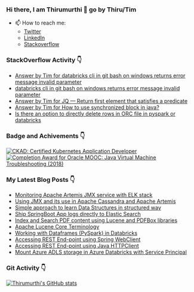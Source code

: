 ### Hi there, I am Thirumurthi 👋 go by Thiru/Tim

- 📫 How to reach me: 
  - [Twitter](https://twitter.com/sthirumurthi)
  - [LinkedIn](https://www.linkedin.com/in/thirumurthis/)
  - [Stackoverflow](https://stackoverflow.com/users/3192775/tim)

### StackOverflow Activity 👇
<!-- STACKOVERFLOW:START -->
- [Answer by Tim for databricks cli in git bash on windows returns error message invalid parameter](https://stackoverflow.com/questions/71580686/databricks-cli-in-git-bash-on-windows-returns-error-message-invalid-parameter/71580864#71580864)
- [databricks cli in git bash on windows returns error message invalid parameter](https://stackoverflow.com/questions/71580686/databricks-cli-in-git-bash-on-windows-returns-error-message-invalid-parameter)
- [Answer by Tim for JQ — Return first element that satisfies a predicate](https://stackoverflow.com/questions/71528675/jq-return-first-element-that-satisfies-a-predicate/71529306#71529306)
- [Answer by Tim for How to use synchronized block in java?](https://stackoverflow.com/questions/71508215/how-to-use-synchronized-block-in-java/71508449#71508449)
- [Is there an option to directly delete rows in ORC file in pyspark or databricks](https://stackoverflow.com/questions/71475195/is-there-an-option-to-directly-delete-rows-in-orc-file-in-pyspark-or-databricks)
<!-- STACKOVERFLOW:END -->

### Badge and Achivements 👇
<!--START_SECTION:badges-->
[![CKAD: Certified Kubernetes Application Developer](https://images.credly.com/size/110x110/images/f88d800c-5261-45c6-9515-0458e31c3e16/ckad_from_cncfsite.png)](http://www.credly.com/badges/7164445a-41e5-4412-9ed3-d29cbe65f536 "CKAD: Certified Kubernetes Application Developer")
[![Completion Award for Oracle MOOC: Java Virtual Machine Troubleshooting (2018)](https://images.credly.com/size/110x110/images/005a363c-b0a4-4f8a-85a3-64eafb7ad690/jvm.png)](http://www.credly.com/badges/cc359454-dbbb-410f-9b8a-2cf0f15dfe9d "Completion Award for Oracle MOOC: Java Virtual Machine Troubleshooting (2018)")
<!--END_SECTION:badges-->

### My Latest Blog Posts 👇
<!-- HASHNODE_BLOG:START -->
- [Monitoring Apache Artemis JMX service with ELK stack](https://thirumurthi.hashnode.dev/monitoring-apache-artemis-jmx-service-with-elk-stack-cl0pxq9w101smyunv9ztp15g4)
- [Using JMX and its use in Apache Cassandra and Apache Artemis](https://thirumurthi.hashnode.dev/using-jmx-and-its-use-in-apache-cassandra-and-apache-artemis-cl0ngzrjr00b12onv8ugb45ht)
- [Simple approach to learn Data Structures in structured way](https://thirumurthi.hashnode.dev/simple-approach-to-learn-data-structures-in-structured-way-cl0lxklcr055ltbnv6m1m4zkm)
- [Ship SpringBoot App logs directly to Elastic Search](https://thirumurthi.hashnode.dev/ship-springboot-app-logs-directly-to-elastic-search-cl0ewci6q000u3bnvftmi67uj)
- [Index and Search PDF content using Lucene and PDFBox libraries](https://thirumurthi.hashnode.dev/index-and-search-pdf-content-using-lucene-and-pdfbox-libraries-cl0ebh0qu05ooo5nvgkdh0kq7)
- [Apache Lucene Core Terminology](https://thirumurthi.hashnode.dev/apache-lucene-core-terminology-cl0e8b8wp05emm9nv12sd1oqo)
- [Working with Dataframes (PySpark) in Databricks](https://thirumurthi.hashnode.dev/working-with-dataframes-pyspark-in-databricks-cl04xx6y00802udnvh1nl3zux)
- [Accessing REST End-point using Spring WebClient](https://thirumurthi.hashnode.dev/accessing-rest-end-point-using-spring-webclient-ckzns1lyo0azoo2s1c97gc8iy)
- [Accessing REST End-point using Java HTTPClient](https://thirumurthi.hashnode.dev/accessing-rest-end-point-using-java-httpclient-ckzm2vl7u038cqjs1733eavfv)
- [Mount Azure ADLS storage in Azure Databricks with Service Principal](https://thirumurthi.hashnode.dev/mount-azure-adls-storage-in-azure-databricks-with-service-principal-ckzm1qd530322rks1h4nm5322)
<!-- HASHNODE_BLOG:END -->

### Git Activity 👇

[![Thirumurthi's GitHub stats](https://github-readme-stats.vercel.app/api?username=thirumurthis&show_icons=true&theme=radical)](https://github.com/anuraghazra/github-readme-stats)


<!--
**thirumurthis/thirumurthis** is a ✨ _special_ ✨ repository because its `README.md` (this file) appears on your GitHub profile.

Here are some ideas to get you started:

- 🔭 I’m currently working on ...
- 🌱 I’m currently learning ...
- 👯 I’m looking to collaborate on ...
- 🤔 I’m looking for help with ...
- 💬 Ask me about ...
- 📫 How to reach me: ...
- 😄 Pronouns: ...
- ⚡ Fun fact: ...
-->
